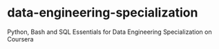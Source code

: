 # data-engineering-specialization
Python, Bash and SQL Essentials for Data Engineering Specialization on Coursera
